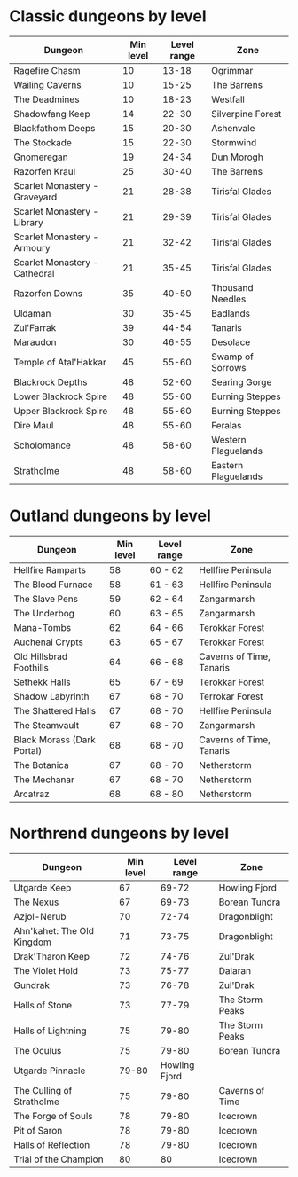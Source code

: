 # Classic dungeons by level

| Dungeon | Min level | Level range | Zone |
| ------- | --------- | ----------- | ---- |
| Ragefire Chasm | 10 | 13-18 | Ogrimmar |
| Wailing Caverns | 10 | 15-25 | The Barrens |
| The Deadmines | 10 | 18-23 | Westfall |
| Shadowfang Keep | 14 | 22-30 | Silverpine Forest |
| Blackfathom Deeps | 15 | 20-30 | Ashenvale |
| The Stockade | 15 | 22-30 | Stormwind |
| Gnomeregan | 19 | 24-34 | Dun Morogh |
| Razorfen Kraul | 25 | 30-40 | The Barrens |
| Scarlet Monastery - Graveyard | 21 | 28-38 | Tirisfal Glades |
| Scarlet Monastery - Library | 21 | 29-39 | Tirisfal Glades |
| Scarlet Monastery - Armoury | 21 | 32-42 | Tirisfal Glades |
| Scarlet Monastery - Cathedral | 21 | 35-45 | Tirisfal Glades |
| Razorfen Downs | 35 | 40-50 | Thousand Needles |
| Uldaman | 30 | 35-45 | Badlands |
| Zul'Farrak | 39 | 44-54 | Tanaris |
| Maraudon | 30 | 46-55 | Desolace |
| Temple of Atal'Hakkar | 45 | 55-60 | Swamp of Sorrows |
| Blackrock Depths | 48 | 52-60 | Searing Gorge |
| Lower Blackrock Spire | 48 | 55-60 | Burning Steppes |
| Upper Blackrock Spire | 48 | 55-60 | Burning Steppes |
| Dire Maul | 48 | 55-60 | Feralas |
| Scholomance | 48 | 58-60 | Western Plaguelands |
| Stratholme | 48 | 58-60 | Eastern Plaguelands |

# Outland dungeons by level

| Dungeon | Min level | Level range | Zone |
| ------- | --------- | ----------- | ---- |
| Hellfire Ramparts | 58 | 60 - 62 | Hellfire Peninsula |
| The Blood Furnace | 58 | 61 - 63 | Hellfire Peninsula |
| The Slave Pens | 59 | 62 - 64 | Zangarmarsh |
| The Underbog | 60 | 63 - 65 | Zangarmarsh |
| Mana-Tombs | 62 | 64 - 66 | Terokkar Forest |
| Auchenai Crypts | 63 | 65 - 67 | Terokkar Forest |
| Old Hillsbrad Foothills | 64 | 66 - 68 | Caverns of Time, Tanaris |
| Sethekk Halls | 65 | 67 - 69 | Terokkar Forest |
| Shadow Labyrinth | 67 | 68 - 70 | Terrokar Forest |
| The Shattered Halls | 67 | 68 - 70 | Hellfire Peninsula |
| The Steamvault | 67 | 68 - 70 | Zangarmarsh |
| Black Morass (Dark Portal) | 68 | 68 - 70 | Caverns of Time, Tanaris |
| The Botanica | 67 | 68 - 70 | Netherstorm |
| The Mechanar | 67 | 68 - 70 | Netherstorm |
| Arcatraz | 68 | 68 - 80 | Netherstorm |

# Northrend dungeons by level

| Dungeon | Min level | Level range | Zone |
| ------- | --------- | ----------- | ---- |
| Utgarde Keep | 67 | 69-72 | Howling Fjord |
| The Nexus | 67 | 69-73 | Borean Tundra |
| Azjol-Nerub | 70 | 72-74 | Dragonblight |
| Ahn'kahet: The Old Kingdom | 71 | 73-75 | Dragonblight |
| Drak'Tharon Keep | 72 | 74-76 | Zul'Drak |
| The Violet Hold | 73 | 75-77 | Dalaran |
| Gundrak | 73 | 76-78 | Zul'Drak |
| Halls of Stone | 73 | 77-79 | The Storm Peaks |
| Halls of Lightning | 75 | 79-80 | The Storm Peaks |
| The Oculus | 75 | 79-80 | Borean Tundra |
| Utgarde Pinnacle | 79-80 | Howling Fjord |
| The Culling of Stratholme | 75 | 79-80 | Caverns of Time |
| The Forge of Souls | 78 | 79-80 | Icecrown |
| Pit of Saron | 78 | 79-80 | Icecrown |
| Halls of Reflection | 78 | 79-80 | Icecrown |
| Trial of the Champion | 80 | 80 | Icecrown |
